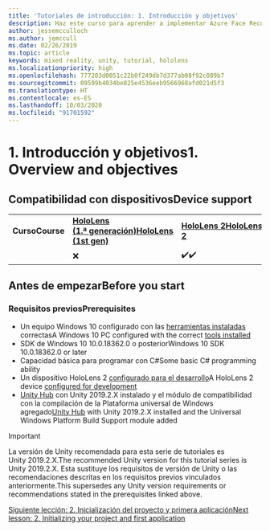 ```yaml
---
title: 'Tutoriales de introducción: 1. Introducción y objetivos'
description: Haz este curso para aprender a implementar Azure Face Recognition dentro de una aplicación de realidad mixta.
author: jessemcculloch
ms.author: jemccull
ms.date: 02/26/2019
ms.topic: article
keywords: mixed reality, unity, tutorial, hololens
ms.localizationpriority: high
ms.openlocfilehash: 777203d0051c22b0f249db7d377ab08f92c089b7
ms.sourcegitcommit: 09599b4034be825e4536eeb9566968afd021d5f3
ms.translationtype: HT
ms.contentlocale: es-ES
ms.lasthandoff: 10/03/2020
ms.locfileid: "91701592"
---
```

# <a name="1-overview-and-objectives"></a><span data-ttu-id="6f362-105">1. Introducción y objetivos</span><span class="sxs-lookup"><span data-stu-id="6f362-105">1. Overview and objectives</span></span>

## <a name="device-support"></a><span data-ttu-id="6f362-106">Compatibilidad con dispositivos</span><span class="sxs-lookup"><span data-stu-id="6f362-106">Device support</span></span>

<table>
    <colgroup>
    <col width="25%" />
    <col width="25%" />
    <col width="25%" />
    <col width="25%" />
    </colgroup>
    <tr>
        <td><span data-ttu-id="6f362-107"><strong>Curso</strong></span><span class="sxs-lookup"><span data-stu-id="6f362-107"><strong>Course</strong></span></span></td>
        <td><span data-ttu-id="6f362-108"><a href="../../../hololens-hardware-details.md"><strong>HoloLens (1.ª generación)</strong></a></span><span class="sxs-lookup"><span data-stu-id="6f362-108"><a href="../../../hololens-hardware-details.md"><strong>HoloLens (1st gen)</strong></a></span></span></td>
        <td><span data-ttu-id="6f362-109"><a href="https://www.microsoft.com//hololens/hardware"><strong>HoloLens 2</strong></a></span><span class="sxs-lookup"><span data-stu-id="6f362-109"><a href="https://www.microsoft.com//hololens/hardware"><strong>HoloLens 2</strong></a></span></span></td>
        <td><span data-ttu-id="6f362-110"><a href="../../../discover/immersive-headset-hardware-details.md"><strong>Cascos envolventes</strong></a></span><span class="sxs-lookup"><span data-stu-id="6f362-110"><a href="../../../discover/immersive-headset-hardware-details.md"><strong>Immersive headsets</strong></a></span></span></td>
    </tr>
     <tr>
        <td></td>
        <td>❌</td>
        <td><span data-ttu-id="6f362-111">✔️</span><span class="sxs-lookup"><span data-stu-id="6f362-111">✔️</span></span></td>
        <td>❌</td>
    </tr>
</table>

## <a name="before-you-start"></a><span data-ttu-id="6f362-112">Antes de empezar</span><span class="sxs-lookup"><span data-stu-id="6f362-112">Before you start</span></span>

### <a name="prerequisites"></a><span data-ttu-id="6f362-113">Requisitos previos</span><span class="sxs-lookup"><span data-stu-id="6f362-113">Prerequisites</span></span>

* <span data-ttu-id="6f362-114">Un equipo Windows 10 configurado con las [herramientas instaladas](../../install-the-tools.md) correctas</span><span class="sxs-lookup"><span data-stu-id="6f362-114">A Windows 10 PC configured with the correct [tools installed](../../install-the-tools.md)</span></span>
* <span data-ttu-id="6f362-115">SDK de Windows 10 10.0.18362.0 o posterior</span><span class="sxs-lookup"><span data-stu-id="6f362-115">Windows 10 SDK 10.0.18362.0 or later</span></span>
* <span data-ttu-id="6f362-116">Capacidad básica para programar con C#</span><span class="sxs-lookup"><span data-stu-id="6f362-116">Some basic C# programming ability</span></span>
* <span data-ttu-id="6f362-117">Un dispositivo HoloLens 2 [configurado para el desarrollo](../../platform-capabilities-and-apis/using-visual-studio.md#enabling-developer-mode)</span><span class="sxs-lookup"><span data-stu-id="6f362-117">A HoloLens 2 device [configured for development](../../platform-capabilities-and-apis/using-visual-studio.md#enabling-developer-mode)</span></span>
* <span data-ttu-id="6f362-118"><a href="https://docs.unity3d.com/Manual/GettingStartedInstallingHub.html" target="_blank">Unity Hub</a> con Unity 2019.2.X instalado y el módulo de compatibilidad con la compilación de la Plataforma universal de Windows agregado</span><span class="sxs-lookup"><span data-stu-id="6f362-118"><a href="https://docs.unity3d.com/Manual/GettingStartedInstallingHub.html" target="_blank">Unity Hub</a> with Unity 2019.2.X installed and the Universal Windows Platform Build Support module added</span></span>

> [!IMPORTANT]
> <span data-ttu-id="6f362-119">La versión de Unity recomendada para esta serie de tutoriales es Unity 2019.2.X.</span><span class="sxs-lookup"><span data-stu-id="6f362-119">The recommended Unity version for this tutorial series is Unity 2019.2.X.</span></span> <span data-ttu-id="6f362-120">Esta sustituye los requisitos de versión de Unity o las recomendaciones descritas en los requisitos previos vinculados anteriormente.</span><span class="sxs-lookup"><span data-stu-id="6f362-120">This supersedes any Unity version requirements or recommendations stated in the prerequisites linked above.</span></span>

[<span data-ttu-id="6f362-121">Siguiente lección: 2. Inicialización del proyecto y primera aplicación</span><span class="sxs-lookup"><span data-stu-id="6f362-121">Next lesson: 2. Initializing your project and first application</span></span>](../../../mrlearning-base-ch1.md)
